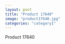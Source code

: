 ```yaml
---
layout: post
title: "Product 17640"
image: "product17640.jpg"
categories: "category1"
---
```

Product 17640
